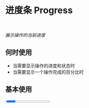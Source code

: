 # 进度条 Progress

<BackTop />
<Watermark fullscreen content="Vue Amazing UI" />

<br/>

*展示操作的当前进度*

## 何时使用

- 当需要显示操作的进度和状态时
- 当需要显示一个操作完成的百分比时

<script setup lang="ts">
import { ref } from 'vue'

const percent = ref(80)

function onIncrease(scale: number) {
  const res = percent.value + scale
  if (res > 100) {
    percent.value = 100
  } else {
    percent.value = res
  }
}
function onDecline(scale: number) {
  const res = percent.value - scale
  if (res < 0) {
    percent.value = 0
  } else {
    percent.value = res
  }
}
</script>

## 基本使用

<Progress :percent="percent" />

::: details Show Code

```vue
<script setup lang="ts">
import { ref } from 'vue'

const percent = ref(80)
</script>
<template>
  <Progress :percent="percent" />
</template>
```

:::

## 进度圈

<Space align="center" gap="middle">
  <Progress type="circle" :width="120" :stroke-width="12" :percent="percent" />
  <Button @click="onDecline(5)" size="large">Decline -</Button>
  <Button @click="onIncrease(5)" size="large">Increase +</Button>
</Space>

::: details Show Code

```vue
<script setup lang="ts">
import { ref } from 'vue'

const percent = ref(80)
function onIncrease (scale: number) {
  const res = percent.value + scale
  if (res > 100) {
    percent.value = 100
  } else {
    percent.value = res
  }
}
function onDecline (scale: number) {
  const res = percent.value - scale
  if (res < 0) {
    percent.value = 0
  } else {
    percent.value = res
  }
}
</script>
<template>
  <Space align="center" gap="middle">
    <Progress type="circle" :width="120" :stroke-width="12" :percent="percent" />
    <Button @click="onDecline(5)" size="large">Decline -</Button>
    <Button @click="onIncrease(5)" size="large">Increase +</Button>
  </Space>
</template>
```

:::

## 完成进度条

<Flex vertical>
  <Progress :stroke-width="10" :percent="100" />
  <Progress type="circle" :width="120" :stroke-width="10" :percent="100" />
</Flex>

::: details Show Code

```vue
<template>
  <Flex vertical>
    <Progress :stroke-width="10" :percent="100" />
    <Progress type="circle" :width="120" :stroke-width="10" :percent="100" />
  </Flex>
</template>
```

:::

## 渐变进度条

*strokeColor: { '0%': '#108ee9', '100%': '#87d068', direction: 'right' } 或 { from: '#108ee9', to: '#87d068', direction: 'right' }*

<br/>

<Flex vertical gap="middle">
  <Progress
    :stroke-width="10"
    :stroke-color="{
      '0%': '#108ee9',
      '100%': '#87d068',
      direction: 'right'
    }"
    :percent="percent"
  />
  <Space align="center" gap="middle">
    <Progress
      type="circle"
      :width="120"
      :stroke-width="12"
      :stroke-color="{
        '0%': '#108ee9',
        '100%': '#87d068',
        direction: 'right'
      }"
      :percent="percent"
    />
    <Button @click="onDecline(5)" size="large">Decline -</Button>
    <Button @click="onIncrease(5)" size="large">Increase +</Button>
  </Space>
</Flex>

::: details Show Code

```vue
<script setup lang="ts">
import { ref } from 'vue'

const percent = ref(80)
function onIncrease (scale: number) {
  const res = percent.value + scale
  if (res > 100) {
    percent.value = 100
  } else {
    percent.value = res
  }
}
function onDecline (scale: number) {
  const res = percent.value - scale
  if (res < 0) {
    percent.value = 0
  } else {
    percent.value = res
  }
}
</script>
<template>
  <Flex vertical gap="middle">
    <Progress
      :stroke-width="10"
      :stroke-color="{
        '0%': '#108ee9',
        '100%': '#87d068',
        direction: 'right'
      }"
      :percent="percent"
    />
    <Space align="center" gap="middle">
      <Progress
        type="circle"
        :width="120"
        :stroke-width="12"
        :stroke-color="{
          '0%': '#108ee9',
          '100%': '#87d068',
          direction: 'right'
        }"
        :percent="percent"
      />
      <Button @click="onDecline(5)" size="large">Decline -</Button>
      <Button @click="onIncrease(5)" size="large">Increase +</Button>
    </Space>
  </Flex>
</template>
```

:::

## 自定义样式

<Flex vertical gap="middle">
  <Progress
    :stroke-width="28"
    :stroke-color="{
      '0%': '#108ee9',
      '100%': '#87d068',
      direction: 'left'
    }"
    stroke-linecap="butt"
    :percent="percent"
  />
  <Space align="center" gap="middle">
    <Progress
      type="circle"
      :width="180"
      :stroke-width="18"
      :stroke-color="{
        '0%': '#108ee9',
        '100%': '#87d068',
        direction: 'left'
      }"
      stroke-linecap="butt"
      :percent="percent"
    />
    <Button @click="onDecline(5)" size="large">Decline -</Button>
    <Button @click="onIncrease(5)" size="large">Increase +</Button>
  </Space>
</Flex>

::: details Show Code

```vue
<script setup lang="ts">
import { ref } from 'vue'

const percent = ref(80)
function onIncrease (scale: number) {
  const res = percent.value + scale
  if (res > 100) {
    percent.value = 100
  } else {
    percent.value = res
  }
}
function onDecline (scale: number) {
  const res = percent.value - scale
  if (res < 0) {
    percent.value = 0
  } else {
    percent.value = res
  }
}
</script>
<template>
  <Flex vertical gap="middle">
    <Progress
      :stroke-width="28"
      :stroke-color="{
        '0%': '#108ee9',
        '100%': '#87d068',
        direction: 'left'
      }"
      stroke-linecap="butt"
      :percent="percent"
    />
    <Space align="center" gap="middle">
      <Progress
        type="circle"
        :width="180"
        :stroke-width="18"
        :stroke-color="{
          '0%': '#108ee9',
          '100%': '#87d068',
          direction: 'left'
        }"
        stroke-linecap="butt"
        :percent="percent"
      />
      <Button @click="onDecline(5)" size="large">Decline -</Button>
      <Button @click="onIncrease(5)" size="large">Increase +</Button>
    </Space>
  </Flex>
</template>
```

:::

## 自定义文字

<Space align="center" gap="middle">
  <Progress
    type="circle"
    :width="160"
    :stroke-width="12"
    :percent="percent"
    :format="(percent: number) => `${percent} Days`"
    success="Done"
  />
  <Progress type="circle" :width="160" :stroke-width="12" :percent="percent">
    <template #format="{ percent }">
      <span style="color: magenta">{{ percent }}%</span>
    </template>
    <template #success>
      <span style="color: magenta">Bingo</span>
    </template>
  </Progress>
  <Button @click="onDecline(5)" size="large">Decline -</Button>
  <Button @click="onIncrease(5)" size="large">Increase +</Button>
</Space>

::: details Show Code

```vue
<script setup lang="ts">
import { ref } from 'vue'

const percent = ref(80)
function onIncrease (scale: number) {
  const res = percent.value + scale
  if (res > 100) {
    percent.value = 100
  } else {
    percent.value = res
  }
}
function onDecline (scale: number) {
  const res = percent.value - scale
  if (res < 0) {
    percent.value = 0
  } else {
    percent.value = res
  }
}
</script>
<template>
  <Space align="center" gap="middle">
    <Progress
      type="circle"
      :width="160"
      :stroke-width="12"
      :percent="percent"
      :format="(percent: number) => `${percent} Days`"
      success="Done"
    />
    <Progress type="circle" :width="160" :stroke-width="12" :percent="percent">
      <template #format="{ percent }">
        <span style="color: magenta">{{ percent }}%</span>
      </template>
      <template #success>
        <span style="color: magenta">Bingo</span>
      </template>
    </Progress>
    <Button @click="onDecline(5)" size="large">Decline -</Button>
    <Button @click="onIncrease(5)" size="large">Increase +</Button>
  </Space>
</template>
```

:::

## APIs

参数 | 说明 | 类型 | 默认值 | 必传
-- | -- | -- | -- | --
width | 进度条总宽度 | number &#124; string | '100%' | false
percent | 当前进度百分比 | number | 0 | false
strokeWidth | 进度条线的宽度，单位`px`，当 `type: 'circle'` 时，单位是进度圈画布宽度的百分比 | number | 8 | false
strokeColor | 进度条的色彩，传入 `string` 时为纯色，传入 `Gradient` 时为渐变，进度圈时 `direction: 'left'` 为逆时针，`direction: 'right'` 为顺时针 | string &#124; [Gradient](#gradient-type) | '#1677FF' | false
strokeLinecap | 进度条的样式 | 'round' &#124; 'butt' &#124; 'square' | 'round' | false
showInfo | 是否显示进度数值或状态图标 | boolean | true | false
format | 内容的模板函数 | (percent: number) => (string &#124; number) &#124; Slot | (percent: number) => percent + '%' | false
type | 进度条类型 | 'line' &#124; 'circle' | 'line' | false

## Gradient Type

名称 | 说明 | 类型 | 必传
-- | -- | -- | --
'0%' | 起始值 | string | false
'100%' | 终点值 | string | false
from | 起始值 | string | false
to | 终点值 | string | false
direction | 渐变方向 | 'right' &#124; 'left' | false
